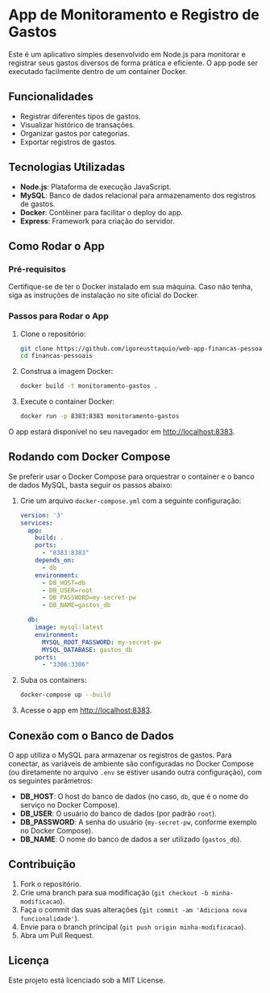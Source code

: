 # App de Monitoramento e Registro de Gastos

Este é um aplicativo simples desenvolvido em Node.js para monitorar e registrar seus gastos diversos de forma prática e eficiente. O app pode ser executado facilmente dentro de um container Docker.

## Funcionalidades

- Registrar diferentes tipos de gastos.
- Visualizar histórico de transações.
- Organizar gastos por categorias.
- Exportar registros de gastos.

## Tecnologias Utilizadas

- **Node.js**: Plataforma de execução JavaScript.
- **MySQL**: Banco de dados relacional para armazenamento dos registros de gastos.
- **Docker**: Contêiner para facilitar o deploy do app.
- **Express**: Framework para criação do servidor.

## Como Rodar o App

### Pré-requisitos

Certifique-se de ter o Docker instalado em sua máquina. Caso não tenha, siga as instruções de instalação no site oficial do Docker.

### Passos para Rodar o App

1. Clone o repositório:

    ```bash
    git clone https://github.com/igoreusttaquio/web-app-financas-pessoaiss.git
    cd financas-pessoais
    ```

2. Construa a imagem Docker:

    ```bash
    docker build -t monitoramento-gastos .
    ```

3. Execute o container Docker:

    ```bash
    docker run -p 8383:8383 monitoramento-gastos
    ```

O app estará disponível no seu navegador em [http://localhost:8383](http://localhost:8383).

## Rodando com Docker Compose

Se preferir usar o Docker Compose para orquestrar o container e o banco de dados MySQL, basta seguir os passos abaixo:

1. Crie um arquivo `docker-compose.yml` com a seguinte configuração:

    ```yaml
    version: '3'
    services:
      app:
        build: .
        ports:
          - "8383:8383"
        depends_on:
          - db
        environment:
          - DB_HOST=db
          - DB_USER=root
          - DB_PASSWORD=my-secret-pw
          - DB_NAME=gastos_db

      db:
        image: mysql:latest
        environment:
          MYSQL_ROOT_PASSWORD: my-secret-pw
          MYSQL_DATABASE: gastos_db
        ports:
          - "3306:3306"
    ```

2. Suba os containers:

    ```bash
    docker-compose up --build
    ```

3. Acesse o app em [http://localhost:8383](http://localhost:8383).

## Conexão com o Banco de Dados

O app utiliza o MySQL para armazenar os registros de gastos. Para conectar, as variáveis de ambiente são configuradas no Docker Compose (ou diretamente no arquivo `.env` se estiver usando outra configuração), com os seguintes parâmetros:

- **DB_HOST**: O host do banco de dados (no caso, `db`, que é o nome do serviço no Docker Compose).
- **DB_USER**: O usuário do banco de dados (por padrão `root`).
- **DB_PASSWORD**: A senha do usuário (`my-secret-pw`, conforme exemplo no Docker Compose).
- **DB_NAME**: O nome do banco de dados a ser utilizado (`gastos_db`).


## Contribuição

1. Fork o repositório.
2. Crie uma branch para sua modificação (`git checkout -b minha-modificacao`).
3. Faça o commit das suas alterações (`git commit -am 'Adiciona nova funcionalidade'`).
4. Envie para o branch principal (`git push origin minha-modificacao`).
5. Abra um Pull Request.

## Licença

Este projeto está licenciado sob a MIT License.


